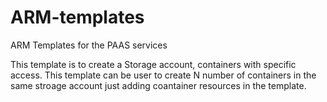 # ARM-templates
ARM Templates for the PAAS services

This template is to create a Storage account, containers with specific access.
This template can be user to create N number of containers in the same stroage account just adding coantainer resources in the template.
